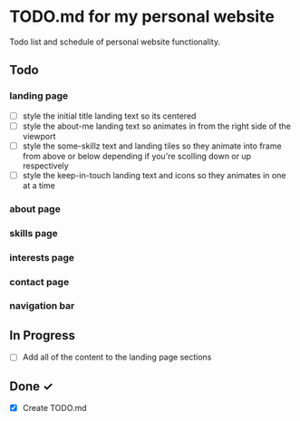 # TODO.md for my personal website

Todo list and schedule of personal website functionality.

## Todo

### landing page

- [ ] style the initial title landing text so its centered
- [ ] style the about-me landing text so animates in from the right side of the viewport
- [ ] style the some-skillz text and landing tiles so they animate into frame from above or below depending if you're scolling down or up respectively
- [ ] style the keep-in-touch landing text and icons so they animates in one at a time

### about page

### skills page

### interests page

### contact page

### navigation bar

## In Progress

- [ ] Add all of the content to the landing page sections

## Done ✓

- [x] Create TODO.md
